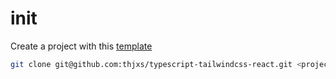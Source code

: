 # init

Create a project with this [template](https://github.com/thjxs/typescript-tailwindcss-react)

```sh
git clone git@github.com:thjxs/typescript-tailwindcss-react.git <project>
```
